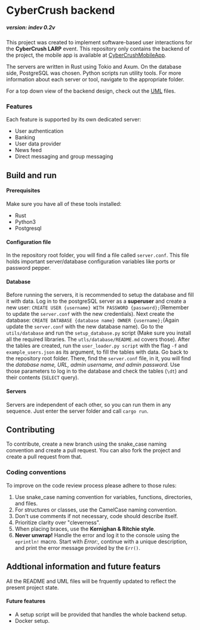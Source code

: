 # CyberCrush backend
##### version: indev 0.2v
This project was created to implement software-based user interactions for the **CyberCrush LARP** event. This repository only contains the backend of the project, the mobile app is available at [CyberCrushMobileApp](https://github.com/Abbion/CyberCrushMobileApp).

The servers are written in Rust using Tokio and Axum. On the database side, PostgreSQL was chosen. Python scripts run utility tools. For more information about each server or tool, navigate to the appropriate folder.

For a top down view of the backend design, check out the [UML](https://docs.google.com/presentation/d/1cmE3bWP1Vk9hHbp4m8-NQ4mNjgj6wR9FLrjHONT2Y_I/edit?usp=sharing) files.

### Features
Each feature is supported by its own dedicated server:
 - User authentication
 - Banking
 - User data provider
 - News feed
 - Direct messaging and group messaging

## Build and run
#### Prerequisites
Make sure you have all of these tools installed:
 - Rust
 - Python3
 - Postgresql

#### Configuration file
In the repository root folder, you will find a file called `server.conf`. This file holds important server/database configuration variables like ports or password pepper.

#### Database
Before running the servers, it is recommended to setup the database and fill it with data. Log in to the postgreSQL server as a **superuser** and create a new user: `CREATE USER {username} WITH PASSWORD {password};`(Remember to update the `server.conf` with the new credentials). Next create the database: `CREATE DATABASE {database name} OWNER {username};`(Again update the `server.conf` with the new database name). Go to the `utils/database` and run the `setup_database.py` script (Make sure you install all the required libraries. The `utls/database/README.md` covers those). After the tables are created, run the `user_loader.py script` with the flag `-f` and `example_users.json` as its argument, to fill the tables with data. Go back to the repository root folder. There, find the `server.conf` file, in it, you will find the *database name, URL, admin username, and admin password*. Use those parameters to log in to the database and check the tables (`\dt`) and their contents (`SELECT` query).

#### Servers
Servers are independent of each other, so you can run them in any sequence. Just enter the server folder and call `cargo run`.

## Contributing
To contribute, create a new branch using the snake_case naming convention and create a pull request. You can also fork the project and create a pull request from that.


### Coding conventions
To improve on the code review process please adhere to those rules:
1. Use snake_case naming convention for variables, functions, directories, and files.
2. For structures or classes, use the CamelCase naming convention.
3. Don't use comments if not necessary, code should describe itself.
4. Prioritize clarity over "cleverness".
5. When placing braces, use the **Kernighan & Ritchie style**.
6. **Never unwrap!** Handle the error and log it to the console using the `eprintln!` macro. Start with *Error:*, continue with a unique description, and print the error message provided by the `Err()`.

## Addtional information and future featurs
All the README and UML files will be frquently updated to reflect the present project state. 

#### Future features
 - A setup script will be provided that handles the whole backend setup.
 - Docker setup.




